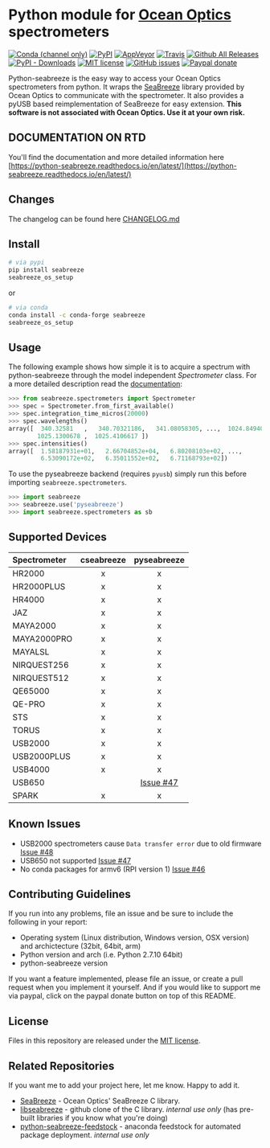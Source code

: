 # Python module for [Ocean Optics](http://www.oceanoptics.com/) spectrometers

[![Conda (channel only)](https://img.shields.io/conda/vn/conda-forge/seabreeze?label=conda)](https://anaconda.org/conda-forge/seabreeze)
[![PyPI](https://img.shields.io/pypi/v/seabreeze)](https://pypi.org/project/seabreeze/)
[![AppVeyor](https://img.shields.io/appveyor/ci/ap--/python-seabreeze.svg?label=win)](https://ci.appveyor.com/project/ap--/python-seabreeze)
[![Travis](https://img.shields.io/travis/ap--/python-seabreeze.svg?label=linux%7Cosx)](https://travis-ci.org/ap--/python-seabreeze)
[![Github All Releases](https://img.shields.io/github/downloads/ap--/python-seabreeze/total.svg?label=github)](https://github.com/ap--/python-seabreeze/releases)
[![PyPI - Downloads](https://img.shields.io/pypi/dm/seabreeze?label=pypi)](https://pypi.org/project/seabreeze/)
[![MIT license](http://img.shields.io/badge/license-MIT-yellowgreen.svg)](http://opensource.org/licenses/MIT)
[![GitHub issues](https://img.shields.io/github/issues/ap--/python-seabreeze.svg)](https://github.com/ap--/python-seabreeze/issues)
[![Paypal donate](http://img.shields.io/badge/paypal-donate-blue.svg)](https://paypal.me/apoehlmann)

Python-seabreeze is the easy way to access your Ocean Optics spectrometers from
python. It wraps the [SeaBreeze](http://oceanoptics.com/product/seabreeze/)
library provided by Ocean Optics to communicate with the spectrometer. It also
provides a pyUSB based reimplementation of SeaBreeze for easy extension.
**This software is not associated with Ocean Optics. Use it at your own risk.**

## DOCUMENTATION ON RTD

You'll find the documentation and more detailed information here
[https://python-seabreeze.readthedocs.io/en/latest/](https://python-seabreeze.readthedocs.io/en/latest/)

## Changes

The changelog can be found here [CHANGELOG.md](https://github.com/ap--/python-seabreeze/blob/master/CHANGELOG.md)

## Install

```bash
# via pypi
pip install seabreeze
seabreeze_os_setup
```

or

```bash
# via conda
conda install -c conda-forge seabreeze
seabreeze_os_setup
```

## Usage

The following example shows how simple it is to acquire a spectrum with
python-seabreeze through the model independent _Spectrometer_ class. For a more
detailed description read the [documentation](https://python-seabreeze.readthedocs.io/en/latest/):

```python
>>> from seabreeze.spectrometers import Spectrometer
>>> spec = Spectrometer.from_first_available()
>>> spec.integration_time_micros(20000)
>>> spec.wavelengths()
array([  340.32581   ,   340.70321186,   341.08058305, ...,  1024.84940994,
        1025.1300678 ,  1025.4106617 ])
>>> spec.intensities()
array([  1.58187931e+01,   2.66704852e+04,   6.80208103e+02, ...,
         6.53090172e+02,   6.35011552e+02,   6.71168793e+02])
```

To use the pyseabreeze backend (requires `pyusb`) simply run this before importing `seabreeze.spectrometers`.

```python
>>> import seabreeze
>>> seabreeze.use('pyseabreeze')
>>> import seabreeze.spectrometers as sb
```

## Supported Devices

| Spectrometer | cseabreeze | pyseabreeze |
|:-------------|:----------:|:-----------:|
| HR2000       |     x      |      x      |
| HR2000PLUS   |     x      |      x      |
| HR4000       |     x      |      x      |
| JAZ          |     x      |      x      |
| MAYA2000     |     x      |      x      |
| MAYA2000PRO  |     x      |      x      |
| MAYALSL      |     x      |      x      |
| NIRQUEST256  |     x      |      x      |
| NIRQUEST512  |     x      |      x      |
| QE65000      |     x      |      x      |
| QE-PRO       |     x      |      x      |
| STS          |     x      |      x      |
| TORUS        |     x      |      x      |
| USB2000      |     x      |      x      |
| USB2000PLUS  |     x      |      x      |
| USB4000      |     x      |      x      |
| USB650       |            | [Issue #47](https://github.com/ap--/python-seabreeze/issues/47) |
| SPARK        |     x      |      x      |


## Known Issues

- USB2000 spectrometers cause `Data transfer error` due to old firmware [Issue #48](https://github.com/ap--/python-seabreeze/issues/48)
- USB650 not supported [Issue #47](https://github.com/ap--/python-seabreeze/issues/47)
- No conda packages for armv6 (RPI version 1) [Issue #46](https://github.com/ap--/python-seabreeze/issues/46)

## Contributing Guidelines

If you run into any problems, file an issue and be sure to include the
following in your report:

- Operating system (Linux distribution, Windows version, OSX version) and
  archictecture (32bit, 64bit, arm)
- Python version and arch (i.e. Python 2.7.10 64bit)
- python-seabreeze version

If you want a feature implemented, please file an issue, or create a pull
request when you implement it yourself. And if you would like to support me via
paypal, click on the paypal donate button on top of this README.


## License

Files in this repository are released under the [MIT license](LICENSE.md).


## Related Repositories

If you want me to add your project here, let me know. Happy to add it.

- [SeaBreeze](https://sourceforge.net/projects/seabreeze/) - Ocean Optics' SeaBreeze C library.
- [libseabreeze](https://github.com/ap--/libseabreeze) - github clone of the C library. _internal use only_ (has pre-built libraries if you know what you're doing)
- [python-seabreeze-feedstock](https://github.com/ap--/python-seabreeze) - anaconda feedstock for automated package deployment. _internal use only_
